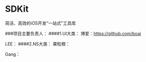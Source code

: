 # SDKit
简洁、高效的iOS开发“一站式”工具库

###项目主要负责人：
####1.UI大类：
博爱：https://github.com/boai

LEE：
####2.NS大类：
果粒橙：

Gang：
